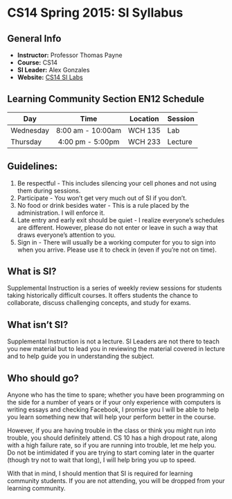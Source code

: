 CS14 Spring 2015: SI Syllabus
================================

General Info
------------
- **Instructor:** Professor Thomas Payne
- **Course:** CS14
- **SI Leader:** Alex Gonzales
- **Website:** [CS14 SI Labs](http://cs-si-ucr.github.io/CS14-Spring15)

Learning Community Section EN12 Schedule
----------------------------------------
|    Day    |       Time      |Location|Session |
|-----------|:---------------:|--------|------- |
|Wednesday  |8:00 am - 10:00am| WCH 135| Lab    |
|Thursday   |4:00 pm -  5:00pm| WCH 233| Lecture|

Guidelines:
-----------
1. Be respectful - This includes silencing your cell phones
and not using them during sessions.
2. Participate - You won’t get very much out of SI if you
don’t.
3. No food or drink besides water - This is a rule placed
by the administration. I will enforce it.
4. Late entry and early exit should be quiet - I realize
everyone’s schedules are different. However, please do not
enter or leave in such a way that draws everyone’s
attention to you.
5. Sign in - There will usually be a working computer for
you to sign into when you arrive. Please use it to check in
(even if you’re not on time).

What is SI?
-----------
Supplemental Instruction is a series of weekly review sessions for students
taking historically difficult courses. It offers students the chance to
collaborate, discuss challenging concepts, and study for exams.

What isn’t SI?
--------------
Supplemental Instruction is not a lecture. SI Leaders are not there to teach you new material but to lead you in reviewing the material covered in lecture
and to help guide you in understanding the subject.

Who should go?
--------------
Anyone who has the time to spare; whether you have been programming on the
side for a number of years or if your only experience with computers is
writing essays and checking Facebook, I promise you I will be able to help you
learn something new that will help your perform better in the course.

However, if you are having trouble in the class or think you might run into
trouble, you should definitely attend. CS 10 has a high dropout rate, along
with a high failure rate, so if you are running into trouble, let me help you.
Do not be intimidated if you are trying to start coming later in the quarter
(though try not to wait that long), I will help bring you up to speed.

With that in mind, I should mention that SI is required for learning community
students. If you are not attending, you will be dropped from your learning
community.


